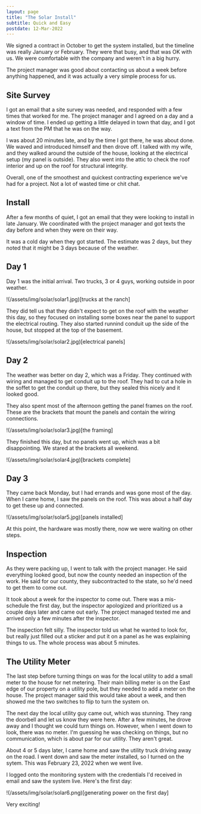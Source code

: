 ```yaml
---
layout: page
title: "The Solar Install"
subtitle: Quick and Easy
postdate: 12-Mar-2022
---
```


We signed a contract in October to get the system installed, but the timeline was really January or February. They were that busy, and that was OK with us. We were comfortable with the company and weren't in a big hurry.

The project manager was good about contacting us about a week before anything happened, and it was actually a very simple process for us.

## Site Survey

I got an email that a site survey was needed, and responded with a few times that worked for me. The project manager and I agreed on a day and a window of time. I ended up getting a little delayed in town that day, and I got a text from the PM that he was on the way. 

I was about 20 minutes late, and by the time I got there, he was about done. We waved and introduced himself and then drove off. I talked with my wife, and they walked around the outside of the house, looking at the electrical setup (my panel is outside). They also went into the attic to check the roof interior and up on the roof for structural integrity.

Overall, one of the smoothest and quickest contracting experience we've had for a project. Not a lot of wasted time or chit chat.

## Install

After a few months of quiet, I got an email that they were looking to install in late January. We coordinated with the project manager and got texts the day before and when they were on their way.

It was a cold day when they got started. The estimate was 2 days, but they noted that it might be 3 days because of the weather.

## Day 1

Day 1 was the initial arrival. Two trucks, 3 or 4 guys, working outside in poor weather. 

!(/assets/img/solar/solar1.jpg)[trucks at the ranch]

They did tell us that they didn't expect to get on the roof with the weather this day, so they focused on installing some boxes near the panel to support the electrical routing. They also started runnind conduit up the side of the house, but stopped at the top of the basement.

!(/assets/img/solar/solar2.jpg)[electrical panels]

## Day 2

The weather was better on day 2, which was a Friday. They continued with wiring and managed to get conduit up to the roof. They had to cut a hole in the soffet to get the conduit up there, but they sealed this nicely and it looked good.

They also spent most of the afternoon getting the panel frames on the roof. These are the brackets that mount the panels and contain the wiring connections.

!(/assets/img/solar/solar3.jpg)[the framing]

They finished this day, but no panels went up, which was a bit disappointing. We stared at the brackets all weekend.

!(/assets/img/solar/solar4.jpg)[brackets complete]

## Day 3

They came back Monday, but I had errands and was gone most of the day. When I came home, I saw the panels on the roof. This was about a half day to get these up and connected. 

!(/assets/img/solar/solar5.jpg)[panels installed]

At this point, the hardware was mostly there, now we were waiting on other steps.

## Inspection

As they were packing up, I went to talk with the project manager. He said everything looked good, but now the county needed an inspection of the work. He said for our county, they subcontracted to the state, so he'd need to get them to come out.

It took about a week for the inspector to come out. There was a mis-schedule the first day, but the inspector apologized and prioritized us a couple days later and came out early. The project managed texted me and arrived only a few minutes after the inspector.

The inspection felt silly. The inspector told us what he wanted to look for, but really just filled out a sticker and put it on a panel as he was explaining things to us. The whole process was about 5 minutes.

## The Utility Meter

The last step before turning things on was for the local utility to add a small meter to the house for net metering. Their main billing meter is on the East edge of our property on a utility pole, but they needed to add a meter on the house. The project manager said this would take about a week, and then showed me the two switches to flip to turn the system on.

The next day the local utility guy came out, which was stunning. They rang the doorbell and let us know they were here. After a few minutes, he drove away and I thought we could turn things on. However, when I went down to look, there was no meter. I'm guessing he was checking on things, but no communication, which is about par for our utility. They aren't great.

About 4 or 5 days later, I came home and saw the utility truck driving away on the road. I went down and saw the meter installed, so I turned on the sytem. This was February 23, 2022 when we went live.

I logged onto the monitoring system with the credentials I'd received in email and saw the system live. Here's the first day:

!(/assets/img/solar/solar6.png)[generating power on the first day]

Very exciting!
